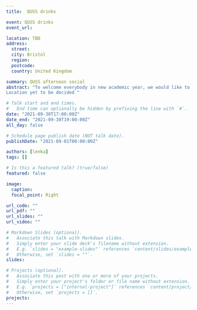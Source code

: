 ```yaml
---
title:  QUSS drinks

event: QUSS drinks
event_url: 

location: TBD
address:
  street: 
  city: Bristol
  region: 
  postcode: 
  country: United Kingdom

summary: QUSS afternoon social
abstract: "To welcome everybody in new academic year, we would like to meet up and casualy leave to nearest open air pub on thursday afternoon. 
Location yet to be decided "

# Talk start and end times.
#   End time can optionally be hidden by prefixing the line with `#`.
date: "2021-09-30T17:00:00Z"
date_end: "2021-09-30T19:00:00Z"
all_day: false

# Schedule page publish date (NOT talk date).
publishDate: "2021-09-01T00:00:00Z"

authors: [lenka]
tags: []

# Is this a featured talk? (true/false)
featured: false

image:
  caption: 
  focal_point: Right

url_code: ""
url_pdf: ""
url_slides: ""
url_video: ""

# Markdown Slides (optional).
#   Associate this talk with Markdown slides.
#   Simply enter your slide deck's filename without extension.
#   E.g. `slides = "example-slides"` references `content/slides/example-slides.md`.
#   Otherwise, set `slides = ""`.
slides:

# Projects (optional).
#   Associate this post with one or more of your projects.
#   Simply enter your project's folder or file name without extension.
#   E.g. `projects = ["internal-project"]` references `content/project/deep-learning/index.md`.
#   Otherwise, set `projects = []`.
projects:
---
```

